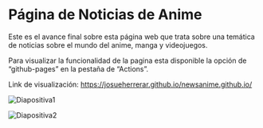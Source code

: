 <h1 aling="center">Página de Noticias de Anime</h1>

Este es el avance final sobre esta página web que trata sobre una temática de noticias sobre el mundo del anime, manga y videojuegos.

Para visualizar la funcionalidad de la pagina esta disponible la opción de “github-pages” en la pestaña de “Actions”.

Link de visualización: https://josueherrerar.github.io/newsanime.github.io/

![Diapositiva1](https://user-images.githubusercontent.com/92177163/184989714-643b636f-4b04-4f9c-ba71-ca64efc7b4fa.JPG)

![Diapositiva2](https://user-images.githubusercontent.com/92177163/184989740-4dae4c01-f566-48ce-907e-8950558a9345.JPG)
